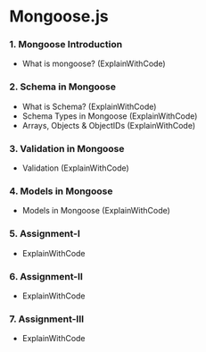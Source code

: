 # Mongoose.js
### 1. **Mongoose Introduction**
- What is mongoose? (ExplainWithCode)
### 2. **Schema in Mongoose**
- What is Schema? (ExplainWithCode)
- Schema Types in Mongoose (ExplainWithCode)
- Arrays, Objects & ObjectIDs (ExplainWithCode)
### 3. **Validation in Mongoose**
- Validation (ExplainWithCode)
### 4. **Models in Mongoose**
- Models in Mongoose (ExplainWithCode)
### 5. **Assignment-I**
- ExplainWithCode
### 6. **Assignment-II**
- ExplainWithCode
### 7. **Assignment-III**
- ExplainWithCode
